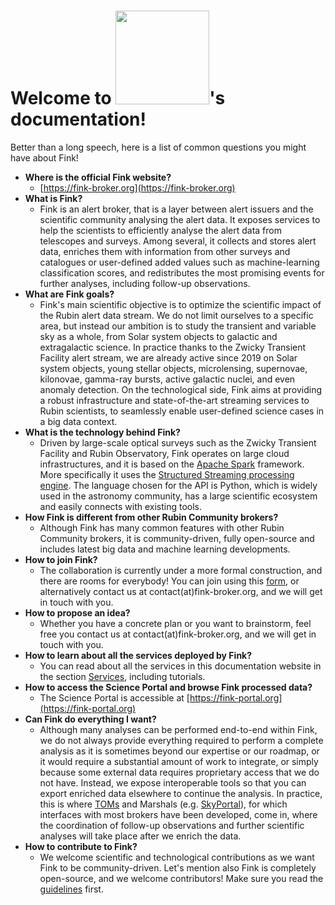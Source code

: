 # Welcome to <img src="https://fink-broker.readthedocs.io/en/latest/img/Fink_PrimaryLogo_WEB.png" width=150 />'s documentation!

Better than a long speech, here is a list of common questions you might have about Fink!

- **Where is the official Fink website?**
    - [https://fink-broker.org](https://fink-broker.org)
- **What is Fink?**
    - Fink is an alert broker, that is a layer between alert issuers and the scientific community analysing the alert data. It exposes services to help the scientists to efficiently analyse the alert data from telescopes and surveys. Among several, it collects and stores alert data, enriches them with information from other surveys and catalogues or user-defined added values such as machine-learning classification scores, and redistributes the most promising events for further analyses, including follow-up observations.
- **What are Fink goals?**
    - Fink's main scientific objective is to optimize the scientific impact of the Rubin alert data stream. We do not limit ourselves to a specific area, but instead our ambition is to study the transient and variable sky as a whole, from Solar system objects to galactic and extragalactic science. In practice thanks to the Zwicky Transient Facility alert stream, we are already active since 2019 on Solar system objects, young stellar objects, microlensing, supernovae, kilonovae, gamma-ray bursts, active galactic nuclei, and even anomaly detection. On the technological side, Fink aims at providing a robust infrastructure and state-of-the-art streaming services to Rubin scientists, to seamlessly enable user-defined science cases in a big data context.
- **What is the technology behind Fink?**
    - Driven by large-scale optical surveys such as the Zwicky Transient Facility and Rubin Observatory, Fink operates on large cloud infrastructures, and it is based on the [Apache Spark](http://spark.apache.org/) framework. More specifically it uses the [Structured Streaming processing engine](https://spark.apache.org/docs/latest/structured-streaming-programming-guide.html). The language chosen for the API is Python, which is widely used in the astronomy community, has a large scientific ecosystem and easily connects with existing tools.
- **How Fink is different from other Rubin Community brokers?**
    - Although Fink has many common features with other Rubin Community brokers, it is community-driven, fully open-source and includes latest big data and machine learning developments.
- **How to join Fink?**
    - The collaboration is currently under a more formal construction, and there are rooms for everybody! You can join using this [form](https://forms.gle/CmvH8vsyyv4AUTpy8), or alternatively contact us at contact(at)fink-broker.org, and we will get in touch with you.
- **How to propose an idea?**
    - Whether you have a concrete plan or you want to brainstorm, feel free you contact us at contact(at)fink-broker.org, and we will get in touch with you.
- **How to learn about all the services deployed by Fink?**
    - You can read about all the services in this documentation website in the section [Services](services.md), including tutorials.
- **How to access the Science Portal and browse Fink processed data?**
    - The Science Portal is accessible at [https://fink-portal.org](https://fink-portal.org)
- **Can Fink do everything I want?**
    - Although many analyses can be performed end-to-end within Fink, we do not always provide everything required to perform a complete analysis as it is sometimes beyond our expertise or our roadmap, or it would require a substantial amount of work to integrate, or simply because some external data requires proprietary access that we do not have. Instead, we expose interoperable tools so that you can export enriched data elsewhere to continue the analysis. In practice, this is where [TOMs](https://lco.global/tomtoolkit/) and Marshals (e.g. [SkyPortal](https://skyportal.io/)), for which interfaces with most brokers have been developed, come in, where the coordination of follow-up observations and further scientific analyses will take place after we enrich the data.
- **How to contribute to Fink?**
    - We welcome scientific and technological contributions as we want Fink to be community-driven. Let's mention also Fink is completely open-source, and we welcome contributors! Make sure you read the [guidelines](contributing.md) first.